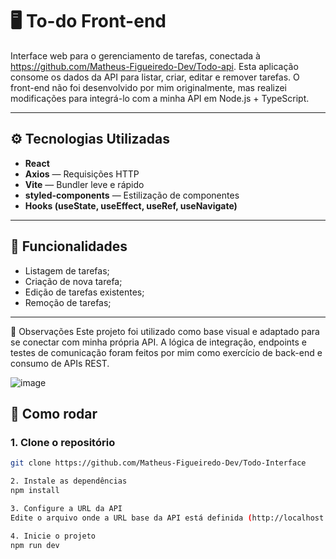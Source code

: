 # 🖥️ To-do Front-end

Interface web para o gerenciamento de tarefas, conectada à https://github.com/Matheus-Figueiredo-Dev/Todo-api. Esta aplicação consome os dados da API para listar, criar, editar e remover tarefas. O front-end não foi desenvolvido por mim originalmente, mas realizei modificações para integrá-lo com a minha API em Node.js + TypeScript.

---

## ⚙️ Tecnologias Utilizadas

- **React**
- **Axios** — Requisições HTTP
- **Vite** — Bundler leve e rápido
- **styled-components** — Estilização de componentes
- **Hooks (useState, useEffect, useRef, useNavigate)**

---

## 🔧 Funcionalidades

- Listagem de tarefas;
- Criação de nova tarefa;
- Edição de tarefas existentes;
- Remoção de tarefas;

---

🧠 Observações
Este projeto foi utilizado como base visual e adaptado para se conectar com minha própria API. A lógica de integração, endpoints e testes de comunicação foram feitos por mim como exercício de back-end e consumo de APIs REST.

![image](https://github.com/user-attachments/assets/8ccb753d-443a-45a7-adac-90168d3c8acb)

## 🚀 Como rodar

### 1. Clone o repositório

```bash
git clone https://github.com/Matheus-Figueiredo-Dev/Todo-Interface

2. Instale as dependências
npm install

3. Configure a URL da API
Edite o arquivo onde a URL base da API está definida (http://localhost:5173/) e aponte para o back-end:

4. Inicie o projeto
npm run dev
